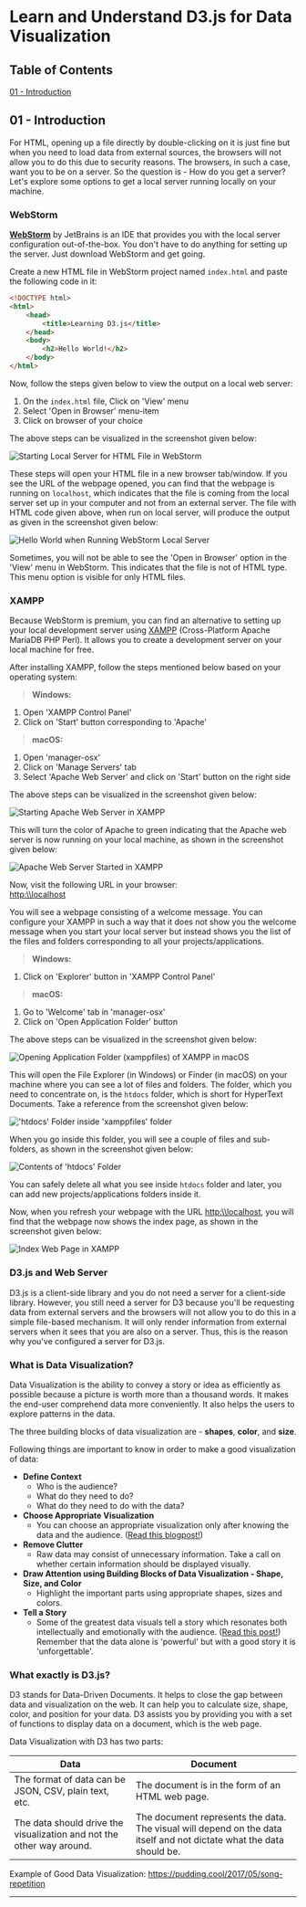 # Learn and Understand D3.js for Data Visualization

## Table of Contents
[01 - Introduction](#01---introduction)  

## 01 - Introduction

For HTML, opening up a file directly by double-clicking on it is just fine but when you need to load data from external sources, the browsers will not allow you to do this due to security reasons. The browsers, in such a case, want you to be on a server. So the question is - How do you get a server? Let's explore some options to get a local server running locally on your machine.

### WebStorm

[**WebStorm**](https://www.jetbrains.com/webstorm/download) by JetBrains is an IDE that provides you with the local server configuration out-of-the-box. You don't have to do anything for setting up the server. Just download WebStorm and get going.

Create a new HTML file in WebStorm project named `index.html` and paste the following code in it:

```html
<!DOCTYPE html>
<html>
    <head>
        <title>Learning D3.js</title>
    </head>
    <body>
        <h2>Hello World!</h2>
    </body>
</html>
```

Now, follow the steps given below to view the output on a local web server:
1. On the `index.html` file, Click on 'View' menu
2. Select 'Open in Browser' menu-item
3. Click on browser of your choice

The above steps can be visualized in the screenshot given below:

![Starting Local Server for HTML File in WebStorm](./images/starting-local-server-in-webstorm.png)

These steps will open your HTML file in a new browser tab/window. If you see the URL of the webpage opened, you can find that the webpage is running on `localhost`, which indicates that the file is coming from the local server set up in your computer and not from an external server. The file with HTML code given above, when run on local server, will produce the output as given in the screenshot given below:

![Hello World when Running WebStorm Local Server](./images/hello-world-with-webstorm-server.png)


Sometimes, you will not be able to see the 'Open in Browser' option in the 'View' menu in WebStorm. This indicates that the file is not of HTML type. This menu option is visible for only HTML files.

### XAMPP

Because WebStorm is premium, you can find an alternative to setting up your local development server using [XAMPP](https://www.apachefriends.org/download.html) (Cross-Platform Apache MariaDB PHP Perl). It allows you to create a development server on your local machine for free. 

After installing XAMPP, follow the steps mentioned below based on your operating system:

> **Windows:**
1. Open 'XAMPP Control Panel'
2. Click on 'Start' button corresponding to 'Apache'

> **macOS:**
1. Open 'manager-osx'
2. Click on 'Manage Servers' tab
3. Select 'Apache Web Server' and click on 'Start' button on the right side

The above steps can be visualized in the screenshot given below:

![Starting Apache Web Server in XAMPP](./images/starting-apache-server-in-xampp.png)

This will turn the color of Apache to green indicating that the Apache web server is now running on your local machine, as shown in the screenshot given below:

![Apache Web Server Started in XAMPP](./images/apache-server-started-in-xampp.png)

Now, visit the following URL in your browser:  
[http:\\\localhost](http://localhost)

You will see a webpage consisting of a welcome message. You can configure your XAMPP in such a way that it does not show you the welcome message when you start your local server but instead shows you the list of the files and folders corresponding to all your projects/applications.

> **Windows:**
1. Click on 'Explorer' button in 'XAMPP Control Panel' 

> **macOS:**
1. Go to 'Welcome' tab in 'manager-osx'
2. Click on 'Open Application Folder' button

The above steps can be visualized in the screenshot given below:

![Opening Application Folder (xamppfiles) of XAMPP in macOS](./images/opening-application-folder-in-xampp.png)

This will open the File Explorer (in Windows) or Finder (in macOS) on your machine where you can see a lot of files and folders. The folder, which you need to concentrate on, is the `htdocs` folder, which is short for HyperText Documents. Take a reference from the screenshot given below:

!['htdocs' Folder inside 'xamppfiles' folder](./images/htdocs-folder-inside-xamppfiles-folder.png)

When you go inside this folder, you will see a couple of files and sub-folders, as shown in the screenshot given below:

![Contents of 'htdocs' Folder](./images/contents-of-htdocs-folder.png)

You can safely delete all what you see inside `htdocs` folder and later, you can add new projects/applications folders inside it.

Now, when you refresh your webpage with the URL [http:\\\localhost](http://localhost), you will find that the webpage now shows the index page, as shown in the screenshot given below:

![Index Web Page in XAMPP](./images/webpage-showing-index.png)

### D3.js and Web Server

D3.js is a client-side library and you do not need a server for a client-side library. However, you still need a server for D3 because you'll be requesting data from external servers and the browsers will not allow you to do this in a simple file-based mechanism. It will only render information from external servers when it sees that you are also on a server. Thus, this is the reason why you've configured a server for D3.js.

### What is Data Visualization?

Data Visualization is the ability to convey a story or idea as efficiently as possible because a picture is worth more than a thousand words. It makes the end-user comprehend data more conveniently. It also helps the users to explore patterns in the data. 

The three building blocks of data visualization are - **shapes**, **color**, and **size**.

Following things are important to know in order to make a good visualization of data:
- **Define Context**
    - Who is the audience?
    - What do they need to do?
    - What do they need to do with the data?
- **Choose Appropriate Visualization**
    - You can choose an appropriate visualization only after knowing the data and the audience. ([Read this blogpost!](http://www.vizwiz.com/2013/01/alberto-cairo-three-steps-to-become.html))
- **Remove Clutter**
    - Raw data may consist of unnecessary information. Take a call on whether certain information should be displayed visually.
- **Draw Attention using Building Blocks of Data Visualization - Shape, Size, and Color**
    - Highlight the important parts using appropriate shapes, sizes and colors.
- **Tell a Story**
    - Some of the greatest data visuals tell a story which resonates both intellectually and emotionally with the audience. ([Read this post!](https://www.thinkwithgoogle.com/marketing-resources/data-measurement/tell-meaningful-stories-with-data/)) Remember that the data alone is 'powerful' but with a good story it is 'unforgettable'. 

### What exactly is D3.js?

D3 stands for Data-Driven Documents. It helps to close the gap between data and visualization on the web. It can help you to calculate size, shape, color, and position for your data. D3 assists you by providing you with a set of functions to display data on a document, which is the web page. 

Data Visualization with D3 has two parts:

Data | Document
---------|----------
 The format of data can be JSON, CSV, plain text, etc. | The document is in the form of an HTML web page.
 The data should drive the visualization and not the other way around. | The document represents the data. The visual will depend on the data itself and not dictate what the data should be.

Example of Good Data Visualization:
https://pudding.cool/2017/05/song-repetition

----------------
